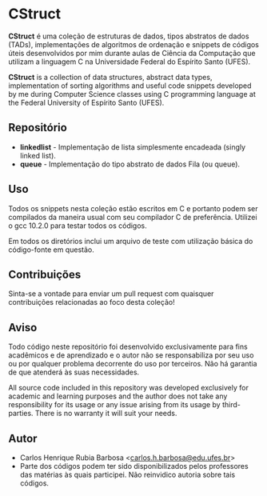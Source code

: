 # CStruct

**CStruct** é uma coleção de estruturas de dados, tipos abstratos de dados (TADs), implementações de algoritmos de ordenação e snippets de códigos úteis desenvolvidos por mim durante aulas de Ciência da Computação que utilizam a linguagem C na Universidade Federal do Espírito Santo (UFES).

**CStruct** is a collection of data structures, abstract data types, implementation of sorting algorithms and useful code snippets developed by me during Computer Science classes using C programming language at the Federal University of Espírito Santo (UFES).

## Repositório

- **linkedlist** - Implementação de lista simplesmente encadeada (singly linked list).
- **queue** - Implementação do tipo abstrato de dados Fila (ou queue).

## Uso
Todos os snippets nesta coleção estão escritos em C e portanto podem ser compilados da maneira usual com seu compilador C de preferência. Utilizei o gcc 10.2.0 para testar todos os códigos.

Em todos os diretórios inclui um arquivo de teste com utilização básica do código-fonte em questão.

## Contribuições
Sinta-se a vontade para enviar um pull request com quaisquer contribuições relacionadas ao foco desta coleção!

## Aviso
Todo código neste repositório foi desenvolvido exclusivamente para fins acadêmicos e de aprendizado e o autor não se responsabiliza por seu uso ou por qualquer problema decorrente do uso por terceiros. Não há garantia de que atenderá às suas necessidades.

All source code included in this repository was developed exclusively for academic and learning purposes and the author does not take any responsibility for its usage or any issue arising from its usage by third-parties. There is no warranty it will suit your needs.

## Autor
- Carlos Henrique Rubia Barbosa \<carlos.h.barbosa@edu.ufes.br\>
- Parte dos códigos podem ter sido disponibilizados pelos professores das matérias às quais participei. Não reinvidico autoria sobre tais códigos.
